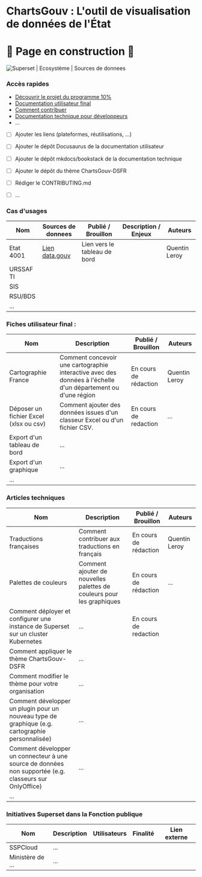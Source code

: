 # ChartsGouv : L'outil de visualisation de données de l'État

# :construction: Page en construction :construction:

![Superset | Ecosystème | Sources de donnees](images/banner.jpg)

### Accès rapides 

- [Découvrir le projet du programme 10%](https://www.10pourcent.etalab.gouv.fr/projets/chartgouv/)
- [Documentation utilisateur final](https://docs.chartsgouv.fr)
- [Comment contribuer](CONTRIBUTING.md)
- [Documentation technique pour développeurs](https://project.charts.gouv.fr)
- ...

- [ ] Ajouter les liens (plateformes, réutilisations, ...)
- [ ] Ajouter le dépôt Docusaurus de la documentation utilisateur
- [ ] Ajouter le dépôt mkdocs/bookstack de la documentation technique
- [ ] Ajouter le dépôt du thème ChartsGouv-DSFR
- [ ] Rédiger le CONTRIBUTING.md
- [ ] ...


### Cas d'usages

| Nom | Sources de donnees | Publié / Brouillon | Description / Enjeux | Auteurs |
| -------- | -------- | -------- | ------- | ------|
| Etat 4001 | [Lien data.gouv](https://www.data.gouv.fr/fr/datasets/bases-statistiques-communale-et-departementale-de-la-delinquance-enregistree-par-la-police-et-la-gendarmerie-nationales/)| Lien vers le tableau de bord| | Quentin Leroy|
| URSSAF TI | | | | |
| SIS       | | | | |
| RSU/BDS   | | | | |
| ...       | | | | |

### Fiches utilisateur final : 
 
| Nom | Description | Publié / Brouillon | Auteurs |
| -------- | -------- | -------- | ------- |
| Cartographie France  | Comment concevoir une cartographie interactive avec des données à l'échelle d'un département ou d'une région | En cours de rédaction | Quentin Leroy |
| Déposer un fichier Excel (xlsx ou csv) | Comment ajouter des données issues d'un classeur Excel ou d'un fichier CSV. | En cours de redaction | ...|
| Export d'un tableau de bord | ...| | |
| Export d'un graphique | ...| | |
| ... | | | |

### Articles techniques

| Nom | Description | Publié / Brouillon | Auteurs |
| -------- | -------- | -------- | ------- |
| Traductions françaises | Comment contribuer aux traductions en français | En cours de rédaction | Quentin Leroy |
| Palettes de couleurs | Comment ajouter de nouvelles palettes de couleurs pour les graphiques | En cours de rédaction | ...|
| Comment déployer et configurer une instance de Superset sur un cluster Kubernetes | ...| En cours de redaction | |
| Comment appliquer le thème ChartsGouv-DSFR | ...| | |
| Comment modifier le thème pour votre organisation | ...| ||
| Comment développer un plugin pour un nouveau type de graphique (e.g. cartographie personnalisée) | ...| ||
| Comment développer un connecteur à une source de données non supportée (e.g. classeurs sur OnlyOffice) | ...| ||
| ... | | | |



### Initiatives Superset dans la Fonction publique

| Nom | Description | Utilisateurs | Finalité | Lien externe |
| -------- | -------- | -------- | ------- | ------- |
| SSPCloud     | ...     |      |     | |
| Ministère de ...     | ...     |      |     | |